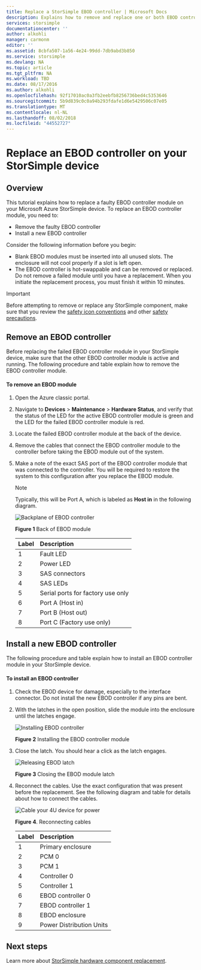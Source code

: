 ```yaml
---
title: Replace a StorSimple EBOD controller | Microsoft Docs
description: Explains how to remove and replace one or both EBOD controllers on a StorSimple 8600 device.
services: storsimple
documentationcenter: ''
author: alkohli
manager: carmonm
editor: ''
ms.assetid: 8cbfa507-1a56-4e24-99dd-7db9abd3b850
ms.service: storsimple
ms.devlang: NA
ms.topic: article
ms.tgt_pltfrm: NA
ms.workload: TBD
ms.date: 08/17/2016
ms.author: alkohli
ms.openlocfilehash: 92f17010ac0a3fb2eebfb8256736bed4c5353646
ms.sourcegitcommit: 5b9d839c0c0a94b293fdafe1d6e5429506c07e05
ms.translationtype: MT
ms.contentlocale: nl-NL
ms.lasthandoff: 08/02/2018
ms.locfileid: "44552727"
---
```

# <a name="replace-an-ebod-controller-on-your-storsimple-device"></a>Replace an EBOD controller on your StorSimple device
## <a name="overview"></a>Overview
This tutorial explains how to replace a faulty EBOD controller module on your Microsoft Azure StorSimple device. To replace an EBOD controller module, you need to:

* Remove the faulty EBOD controller
* Install a new EBOD controller

Consider the following information before you begin:

* Blank EBOD modules must be inserted into all unused slots. The enclosure will not cool properly if a slot is left open.
* The EBOD controller is hot-swappable and can be removed or replaced. Do not remove a failed module until you have a replacement. When you initiate the replacement process, you must finish it within 10 minutes.

> [!IMPORTANT]
> Before attempting to remove or replace any StorSimple component, make sure that you review the [safety icon conventions](storsimple-safety.md#safety-icon-conventions) and other [safety precautions](storsimple-safety.md).
> 
> 

## <a name="remove-an-ebod-controller"></a>Remove an EBOD controller
Before replacing the failed EBOD controller module in your StorSimple device, make sure that the other EBOD controller module is active and running. The following procedure and table explain how to remove the EBOD controller module.

#### <a name="to-remove-an-ebod-module"></a>To remove an EBOD module
1. Open the Azure classic portal.
2. Navigate to **Devices** > **Maintenance** > **Hardware Status**, and verify that the status of the LED for the active EBOD controller module is green and the LED for the failed EBOD controller module is red.
3. Locate the failed EBOD controller module at the back of the device.
4. Remove the cables that connect the EBOD controller module to the controller before taking the EBOD module out of the system.
5. Make a note of the exact SAS port of the EBOD controller module that was connected to the controller. You will be required to restore the system to this configuration after you replace the EBOD module. 
   
   > [!NOTE]
   > Typically, this will be Port A, which is labeled as **Host in** in the following diagram.
   > 
   > 
   
    ![Backplane of EBOD controller](https://docstestmedia1.blob.core.windows.net/azure-media/articles/storsimple/media/storsimple-ebod-controller-replacement/IC741049.png)
   
     **Figure 1** Back of EBOD module
   
   | Label | Description |
   |:--- |:--- |
   | 1 |Fault LED |
   | 2 |Power LED |
   | 3 |SAS connectors |
   | 4 |SAS LEDs |
   | 5 |Serial ports for factory use only |
   | 6 |Port A (Host in) |
   | 7 |Port B (Host out) |
   | 8 |Port C (Factory use only) |

## <a name="install-a-new-ebod-controller"></a>Install a new EBOD controller
The following procedure and table explain how to install an EBOD controller module in your StorSimple device.

#### <a name="to-install-an-ebod-controller"></a>To install an EBOD controller
1. Check the EBOD device for damage, especially to the interface connector. Do not install the new EBOD controller if any pins are bent.
2. With the latches in the open position, slide the module into the enclosure until the latches engage.
   
    ![Installing EBOD controller](https://docstestmedia1.blob.core.windows.net/azure-media/articles/storsimple/media/storsimple-ebod-controller-replacement/IC741050.png)
   
    **Figure 2**  Installing the EBOD controller module
3. Close the latch. You should hear a click as the latch engages.
   
    ![Releasing EBOD latch](https://docstestmedia1.blob.core.windows.net/azure-media/articles/storsimple/media/storsimple-ebod-controller-replacement/IC741047.png)
   
    **Figure 3**  Closing the EBOD module latch
4. Reconnect the cables. Use the exact configuration that was present before the replacement. See the following diagram and table for details about how to connect the cables.
   
    ![Cable your 4U device for power](https://docstestmedia1.blob.core.windows.net/azure-media/articles/storsimple/media/storsimple-ebod-controller-replacement/IC770723.png)
   
    **Figure 4**. Reconnecting cables
   
   | Label | Description |
   |:--- |:--- |
   | 1 |Primary enclosure |
   | 2 |PCM 0 |
   | 3 |PCM 1 |
   | 4 |Controller 0 |
   | 5 |Controller 1 |
   | 6 |EBOD controller 0 |
   | 7 |EBOD controller 1 |
   | 8 |EBOD enclosure |
   | 9 |Power Distribution Units |

## <a name="next-steps"></a>Next steps
Learn more about [StorSimple hardware component replacement](storsimple-hardware-component-replacement.md).





